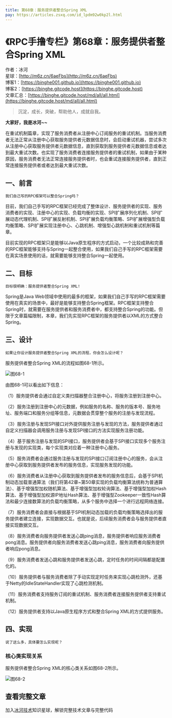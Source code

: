 ```yaml
---
title: 第68章：服务提供者整合Spring XML
pay: https://articles.zsxq.com/id_lpdm92w0kp2l.html
---
```


# 《RPC手撸专栏》第68章：服务提供者整合Spring XML

作者：冰河
<br/>星球：[http://m6z.cn/6aeFbs](http://m6z.cn/6aeFbs)
<br/>博客1：[https://binghe001.github.io](https://binghe001.github.io)
<br/>博客2：[https://binghe.gitcode.host](https://binghe.gitcode.host)
<br/>文章汇总：[https://binghe.gitcode.host/md/all/all.html](https://binghe.gitcode.host/md/all/all.html)

> 沉淀，成长，突破，帮助他人，成就自我。

**大家好，我是冰河~~**

在重试机制篇章，实现了服务消费者从注册中心订阅服务的重试机制。当服务消费者无法正常从注册中心获取服务提供者元数据信息时，会启动重试机器，尝试多次从注册中心获取服务提供者元数据信息，直到获取到服务提供者元数据信息或者达到最大重试次数。也实现了服务消费者连接服务提供者的重试机制，如果由于某种原因，服务消费者无法正常连接服务提供者时，也会重试连接服务提供者，直到正常连接服务提供者或者达到最大重试次数。

## 一、前言

`我们自己写的RPC框架可以整合Spring吗？`

目前，我们自己手写的RPC框架已经完成了整体设计、服务提供者的实现、服务消费者的实现、注册中心的实现、负载均衡的实现、SPI扩展序列化机制、SPI扩展动态代理机制、SPI扩展反射机制、SPI扩展负载均衡策略、SPI扩展增强型负载均衡策略、SPI扩展实现注册中心、心跳机制、增强型心跳机制和重试机制等篇章。

目前实现的RPC框架只是能够以Java原生程序的方式启动，一个比较成熟和完善的RPC框架能够支持与Spring一起整合使用，如果我们自己手写的RPC框架需要在真实场景使用的话，就需要能够支持整合Spring一起使用。

## 二、目标

`目标很明确：服务提供者整合Spring XML!`

Spring是Java Web领域中使用的最多的框架，如果我们自己手写的RPC框架需要使用在真实的场景中，最好是能够支持整合Spring框架。RPC框架支持整合Spring时，就需要在服务提供者和服务消费者中，都支持整合Spring的功能。但限于文章篇幅限制，本章，我们先实现RPC框架的服务提供者以XML的方式整合Spring。

## 三、设计

`如果让你设计服务提供者整合Spring XML的流程，你会怎么设计呢？`

服务提供者整合Spring XML的流程如图68-1所示。

![图68-1](https://binghe.gitcode.host/assets/images/middleware/rpc/rpc-2022-12-26-001.png)

由图68-1可以看出如下信息：

（1）服务提供者会通过自定义类扫描器整合注册中心，将服务注册到注册中心。

（2）服务注册到注册中心的元数据，例如服务的名称、服务的版本号、服务地址、服务端口和服务分组等信息，元数据会贯穿整个服务的注册与发现流程。

（3）服务注册与发现SPI接口对外提供服务注册与发现的方法，服务提供者通过自定义扫描器会调用服务注册与发现SPI接口的方法实现服务注册功能。

（4）基于服务注册与发现的SPI接口，服务提供者会基于SPI接口实现多个服务注册与发现的实现类，每个实现类对应着一种注册中心服务。

（5）服务消费者会通过服务注册与发现的SPI接口订阅注册中心的服务，会从注册中心获取到服务提供者发布的服务信息，实现服务发现的功能。

（6）服务消费者从注册中心获取到服务提供者发布的服务信息后，会基于SPI机制动态加载普通算法（我们将第42章~第50章实现的负载均衡算法统称为普通算法）、基于增强型加权随机算法、基于增强型加权轮询算法、基于增强型加权Hash算法、基于增强型加权源IP地址Hash算法、基于增强型Zookeeper一致性Hash算法和最少连接数算法的负载均衡策略，从多个服务中选择一个进行远程网络连接。

（7）服务消费者会直接与根据基于SPI机制动态加载的负载均衡策略选择出的服务提供者建立连接，实现数据交互。也就是说，后续服务消费者会与服务提供者直接实现数据交互。

（8）服务消费者向服务提供者发送心跳ping消息，服务提供者响应服务消费者pong消息。服务提供者向服务消费者发送心跳ping消息，服务消费者向服务提供者响应pong消息。

（9）服务消费者发送心跳和服务提供者发送心跳，定时任务的时间间隔都是配置化的。

（10）服务提供者与服务消费者除了手动实现定时任务来实现心跳检测外，还基于Netty的IdleStateHandler实现了心跳检测机制。

（11）服务消费者支持服务订阅的重试机制、服务消费者连接服务提供者支持重试机制。

（12）服务提供者支持以Java原生程序方式和整合Spring XML的方式提供服务。

## 四、实现

`说了这么多，具体要怎么实现呢？`

### 核心类实现关系

服务提供者整合Spring XML的核心类关系如图68-2所示。

![图68-2](https://binghe.gitcode.host/assets/images/middleware/rpc/rpc-2022-12-26-002.png)

## 查看完整文章

加入[冰河技术](http://m6z.cn/6aeFbs)知识星球，解锁完整技术文章与完整代码